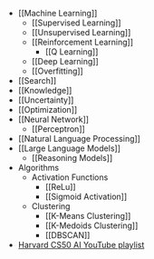 - [[Machine Learning]]
	- [[Supervised Learning]]
	- [[Unsupervised Learning]]
	- [[Reinforcement Learning]]
	    - [[Q Learning]]
	- [[Deep Learning]]
	- [[Overfitting]]
- [[Search]]
- [[Knowledge]]
- [[Uncertainty]]
- [[Optimization]]
- [[Neural Network]]
    - [[Perceptron]]
- [[Natural Language Processing]]
- [[Large Language Models]]
	- [[Reasoning Models]]
- Algorithms
	- Activation Functions
		- [[ReLu]]
		- [[Sigmoid Activation]]
	- Clustering
		- [[K-Means Clustering]]
		- [[K-Medoids Clustering]]
		- [[DBSCAN]]
- [Harvard CS50 AI YouTube playlist](https://www.youtube.com/playlist?list=PLhQjrBD2T382Nz7z1AEXmioc27axa19Kv)
